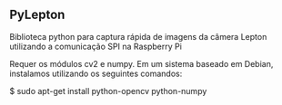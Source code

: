 ## PyLepton

Biblioteca python para captura rápida de imagens da câmera Lepton utilizando a comunicação SPI na Raspberry Pi



Requer os módulos cv2 e numpy. Em um sistema baseado em Debian, instalamos utilizando os seguintes comandos:

$ sudo apt-get install python-opencv python-numpy

